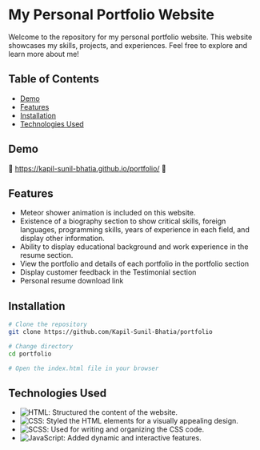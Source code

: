 # My Personal Portfolio Website

Welcome to the repository for my personal portfolio website. This website showcases my skills, projects, and experiences. Feel free to explore and learn more about me!

## Table of Contents

- [Demo](#demo)
- [Features](#features)
- [Installation](#installation)
- [Technologies Used](#technologies-used)


## Demo
🔗 https://kapil-sunil-bhatia.github.io/portfolio/ 🔗

## Features
- Meteor shower animation is included on this website.
- Existence of a biography section to show critical skills, foreign languages, programming skills, years of experience in each field, and display other information.
- Ability to display educational background and work experience in the resume section.
- View the portfolio and details of each portfolio in the portfolio section
- Display customer feedback in the Testimonial section
- Personal resume download link


## Installation


```bash
# Clone the repository
git clone https://github.com/Kapil-Sunil-Bhatia/portfolio

# Change directory
cd portfolio

# Open the index.html file in your browser 
```


## Technologies Used
- ![HTML](https://img.shields.io/badge/-HTML-E34F26?style=for-the-badge&logo=html5&logoColor=white): Structured the content of the website.
- ![CSS](https://img.shields.io/badge/-CSS-1572B6?style=for-the-badge&logo=css3&logoColor=white): Styled the HTML elements for a visually appealing design.
- ![SCSS](https://img.shields.io/badge/-SCSS-CC6699?style=for-the-badge&logo=sass&logoColor=white): Used for writing and organizing the CSS code.
- ![JavaScript](https://img.shields.io/badge/-JavaScript-F7DF1E?style=for-the-badge&logo=javascript&logoColor=black): Added dynamic and interactive features.
